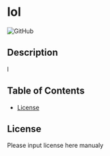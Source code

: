 # lol
 ![GitHub](https://img.shields.io/github/license/dbeato/bbbb)

  ## Description
   l

   ## Table of Contents


   
   
  
  * [License](#License)


  

  

  

  

  ## License

Please input license here manualy
